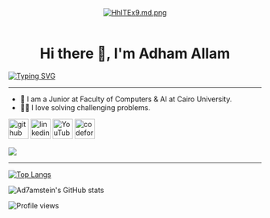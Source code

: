 <!-- Hello -->
<div align="center">
<a href="https://freeimage.host/i/HhITEx9"><img src="https://iili.io/HhITEx9.md.png" alt="HhITEx9.md.png" border="0"></a><br /><a target='_blank' href='https://freeimage.host/fr'></a><br />
</div>

<!-- My Name -->
<h1 align="center">Hi there 👋, I'm Adham Allam</h1>

<!-- Typing -->
<a href="https://git.io/typing-svg"><img src="https://readme-typing-svg.demolab.com?font=Fira+Code&size=25&pause=1000&color=33F7D4&center=true&vCenter=true&width=435&lines=Software+Engineer;Computer+Science+Student" alt="Typing SVG" /></a>

<hr>

<!-- About Me -->
- 🏫 I am a Junior at Faculty of Computers & AI at Cairo University.
- 👨‍💻 I love solving challenging problems.

[<img src='https://cdn.jsdelivr.net/npm/simple-icons@3.0.1/icons/github.svg' alt='github' height='40'>](https://github.com/Ad7amstein)  [<img src='https://cdn.jsdelivr.net/npm/simple-icons@3.0.1/icons/linkedin.svg' alt='linkedin' height='40'>](https://www.linkedin.com/in/https://www.linkedin.com/in/adham-allam-284486254//)  [<img src='https://cdn.jsdelivr.net/npm/simple-icons@3.0.1/icons/youtube.svg' alt='YouTube' height='40'>](https://www.youtube.com/channel/@kiloeducation360)  [<img src='https://cdn.jsdelivr.net/npm/simple-icons@3.0.1/icons/codeforces.svg' alt='codeforces' height='40'>](https://codeforces.com/profile/Adham.3llam)  

<!-- Repo1: Find the massage -->
<a href="https://github.com/Ad7amstein/Find-The-Massage">
  <img align="center" src="https://github-readme-stats.vercel.app/api/pin/?username=Ad7amstein&repo=Find-The-Massage&theme=chartreuse-dark" />
</a>

<hr>

<!-- Top Languages -->
[![Top Langs](https://github-readme-stats.vercel.app/api/top-langs/?username=Ad7amstein&theme=vision-friendly-dark)](https://github.com/Ad7amstein/github-readme-stats)

<!-- Github status -->
![Ad7amstein's GitHub stats](https://github-readme-stats.vercel.app/api?username=Ad7amstein&show_icons=true&theme=vision-friendly-dark&count_private=true)  

![Profile views](https://gpvc.arturio.dev/Ad7amstein)  

